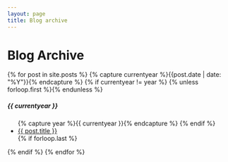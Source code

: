 ```yaml
---
layout: page
title: Blog archive
---
```

<div class="page-content wc-container">
	<div class="post">
		<h1>Blog Archive</h1>  
		{% for post in site.posts %}
			{% capture currentyear %}{{post.date | date: "%Y"}}{% endcapture %}
			{% if currentyear != year %}
				{% unless forloop.first %}</ul>{% endunless %}
				<h5>{{ currentyear }}</h5>
				<ul class="posts">
				{% capture year %}{{ currentyear }}{% endcapture %} 
			{% endif %}
			<li class="sideBarTags"><a href="{{ post.url | prepend: site.baseurl | prepend: site.url}}">{{ post.title }}</a></li>
			{% if forloop.last %}</ul>{% endif %}
		{% endfor %}
	</div>
</div>